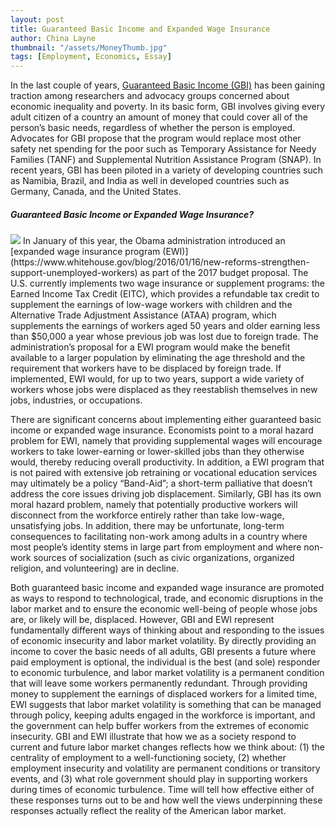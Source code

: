 ```yaml
---
layout: post
title: Guaranteed Basic Income and Expanded Wage Insurance
author: China Layne
thumbnail: "/assets/MoneyThumb.jpg"
tags: [Employment, Economics, Essay]
---
```

In the last couple of years, [Guaranteed Basic Income (GBI)](http://basicincome.org/) has been gaining traction among researchers and advocacy groups concerned about economic inequality and poverty. In its basic form, GBI involves giving every adult citizen of a country an amount of money that could cover all of the person’s basic needs, regardless of whether the person is employed. Advocates for GBI propose that the program would replace most other safety net spending for the poor such as Temporary Assistance for Needy Families (TANF) and Supplemental Nutrition Assistance Program (SNAP). In recent years, GBI has been piloted in a variety of developing countries such as Namibia, Brazil, and India as well in developed countries such as Germany, Canada, and the United States.

<h5 align="left">Guaranteed Basic Income or Expanded Wage Insurance?</h5>
<img class="left" src="/assets/MoneySmall.jpg"> In January of this year, the Obama administration introduced an [expanded wage insurance program (EWI)](https://www.whitehouse.gov/blog/2016/01/16/new-reforms-strengthen-support-unemployed-workers) as part of the 2017 budget proposal. The U.S. currently implements two wage insurance or supplement programs: the Earned Income Tax Credit (EITC), which provides a refundable tax credit to supplement the earnings of low-wage workers with children and the Alternative Trade Adjustment Assistance (ATAA) program, which supplements the earnings of workers aged 50 years and older earning less than $50,000 a year whose previous job was lost due to foreign trade. The administration’s proposal for a EWI program would make the benefit available to a larger population by eliminating the age threshold and the requirement that workers have to be displaced by foreign trade. If implemented, EWI would, for up to two years, support a wide variety of workers whose jobs were displaced as they reestablish themselves in new jobs, industries, or occupations.

There are significant concerns about implementing either guaranteed basic income or expanded wage insurance. Economists point to a moral hazard problem for EWI, namely that providing supplemental wages will encourage workers to take lower-earning or lower-skilled jobs than they otherwise would, thereby reducing overall productivity. In addition, a EWI program that is not paired with extensive job retraining or vocational education services may ultimately be a policy “Band-Aid”; a short-term palliative that doesn’t address the core issues driving job displacement. Similarly, GBI has its own moral hazard problem, namely that potentially productive workers will disconnect from the workforce entirely rather than take low-wage, unsatisfying jobs. In addition, there may be unfortunate, long-term consequences to facilitating non-work among adults in a country where most people’s identity stems in large part from employment and where non-work sources of socialization (such as civic organizations, organized religion, and volunteering) are in decline.

Both guaranteed basic income and expanded wage insurance are promoted as ways to respond to technological, trade, and economic disruptions in the labor market and to ensure the economic well-being of people whose jobs are, or likely will be, displaced. However, GBI and EWI represent fundamentally different ways of thinking about and responding to the issues of economic insecurity and labor market volatility. By directly providing an income to cover the basic needs of all adults, GBI presents a future where paid employment is optional, the individual is the best (and sole) responder to economic turbulence, and labor market volatility is a permanent condition that will leave some workers permanently redundant. Through providing money to supplement the earnings of displaced workers for a limited time, EWI suggests that labor market volatility is something that can be managed through policy, keeping adults engaged in the workforce is important, and the government can help buffer workers from the extremes of economic insecurity. GBI and EWI illustrate that how we as a society respond to current and future labor market changes reflects how we think about: (1) the centrality of employment to a well-functioning society, (2) whether employment insecurity and volatility are permanent conditions or transitory events, and (3) what role government should play in supporting workers during times of economic turbulence. Time will tell how effective either of these responses turns out to be and how well the views underpinning these responses actually reflect the reality of the American labor market.

